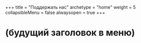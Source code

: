 +++
title = "Поддержать нас"
archetype = "home"
weight = 5
collapsibleMenu = false
alwaysopen = true
+++

# (будущий заголовок в меню)
